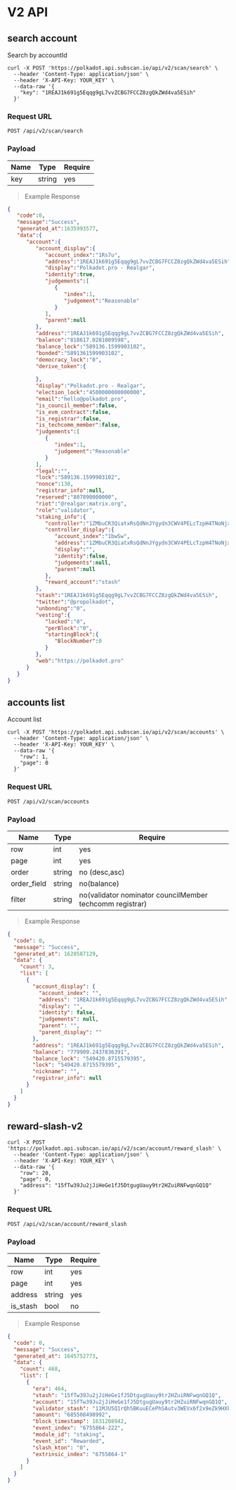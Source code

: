# V2 API

## search account

Search by accountId

```shell
curl -X POST 'https://polkadot.api.subscan.io/api/v2/scan/search' \
  --header 'Content-Type: application/json' \
  --header 'X-API-Key: YOUR_KEY' \
  --data-raw '{
    "key": "1REAJ1k691g5Eqqg9gL7vvZCBG7FCCZ8zgQkZWd4va5ESih"
  }'
```

### Request URL

`POST /api/v2/scan/search`

### Payload

| Name | Type   | Require |
|------|--------|---------|
| key  | string | yes     |

> Example Response

```json
{
   "code":0,
   "message":"Success",
   "generated_at":1635993577,
   "data":{
      "account":{
         "account_display":{
            "account_index":"1Rs7u",
            "address":"1REAJ1k691g5Eqqg9gL7vvZCBG7FCCZ8zgQkZWd4va5ESih",
            "display":"Polkadot.pro - Realgar",
            "identity":true,
            "judgements":[
               {
                  "index":1,
                  "judgement":"Reasonable"
               }
            ],
            "parent":null
         },
         "address":"1REAJ1k691g5Eqqg9gL7vvZCBG7FCCZ8zgQkZWd4va5ESih",
         "balance":"818617.0281089598",
         "balance_lock":"589136.1599903102",
         "bonded":"5891361599903102",
         "democracy_lock":"0",
         "derive_token":{
            
         },
         "display":"Polkadot.pro - Realgar",
         "election_lock":"4500000000000000",
         "email":"hello@polkadot.pro",
         "is_council_member":false,
         "is_evm_contract":false,
         "is_registrar":false,
         "is_techcomm_member":false,
         "judgements":[
            {
               "index":1,
               "judgement":"Reasonable"
            }
         ],
         "legal":"",
         "lock":"589136.1599903102",
         "nonce":130,
         "registrar_info":null,
         "reserved":"807890000000",
         "riot":"@realgar:matrix.org",
         "role":"validator",
         "staking_info":{
            "controller":"1ZMbuCR3QiatxRsQdNnJYgydn3CWV4PELcTzpH4TNoNjxno",
            "controller_display":{
               "account_index":"1bwSw",
               "address":"1ZMbuCR3QiatxRsQdNnJYgydn3CWV4PELcTzpH4TNoNjxno",
               "display":"",
               "identity":false,
               "judgements":null,
               "parent":null
            },
            "reward_account":"stash"
         },
         "stash":"1REAJ1k691g5Eqqg9gL7vvZCBG7FCCZ8zgQkZWd4va5ESih",
         "twitter":"@propolkadot",
         "unbonding":"0",
         "vesting":{
            "locked":"0",
            "perBlock":"0",
            "startingBlock":{
               "BlockNumber":0
            }
         },
         "web":"https://polkadot.pro"
      }
   }
}
```

## accounts list

Account list

```shell
curl -X POST 'https://polkadot.api.subscan.io/api/v2/scan/accounts' \
  --header 'Content-Type: application/json' \
  --header 'X-API-Key: YOUR_KEY' \
  --data-raw '{
    "row": 1,
    "page": 0
  }'
```

### Request URL

`POST /api/v2/scan/accounts`

### Payload

| Name        | Type   | Require                                                  |
|-------------|--------|----------------------------------------------------------|
| row         | int    | yes                                                      |
| page        | int    | yes                                                      |
| order       | string | no (desc,asc)                                            |
| order_field | string | no(balance)                                              |
| filter      | string | no(validator nominator councilMember techcomm registrar) |


> Example Response

```json
{
  "code": 0,
  "message": "Success",
  "generated_at": 1628587129,
  "data": {
    "count": 3,
    "list": [
      {
        "account_display": {
          "account_index": "",
          "address": "1REAJ1k691g5Eqqg9gL7vvZCBG7FCCZ8zgQkZWd4va5ESih",
          "display": "",
          "identity": false,
          "judgements": null,
          "parent": "",
          "parent_display": ""
        },
        "address": "1REAJ1k691g5Eqqg9gL7vvZCBG7FCCZ8zgQkZWd4va5ESih",
        "balance": "779909.2437836391",
        "balance_lock": "549420.8715579395",
        "lock": "549420.8715579395",
        "nickname": "",
        "registrar_info": null
      }
    ]
  }
}
```


## reward-slash-v2

```shell
curl -X POST 'https://polkadot.api.subscan.io/api/v2/scan/account/reward_slash' \
  --header 'Content-Type: application/json' \
  --header 'X-API-Key: YOUR_KEY' \
  --data-raw '{
    "row": 20,
    "page": 0,
    "address": "15fTw39Ju2jJiHeGe1fJ5DtgugUauy9tr2HZuiRNFwqnGQ1Q"
  }'
```

### Request URL

`POST /api/v2/scan/account/reward_slash`

### Payload

| Name     | Type   | Require |
|----------|--------|---------|
| row      | int    | yes     |
| page     | int    | yes     |
| address  | string | yes     |
| is_stash | bool   | no      |

> Example Response

```json
{
  "code": 0,
  "message": "Success",
  "generated_at": 1645752773,
  "data": {
    "count": 468,
    "list": [
      {
        "era": 464,
        "stash": "15fTw39Ju2jJiHeGe1fJ5DtgugUauy9tr2HZuiRNFwqnGQ1Q",
        "account": "15fTw39Ju2jJiHeGe1fJ5DtgugUauy9tr2HZuiRNFwqnGQ1Q",
        "validator_stash": "11MJU5Q1rQh5BKuuECePhSAutv3WEVx6f2x9eZk9HXkCC1e",
        "amount": "685508498992",
        "block_timestamp": 1631208942,
        "event_index": "6755864-222",
        "module_id": "staking",
        "event_id": "Rewarded",
        "slash_kton": "0",
        "extrinsic_index": "6755864-1"
      }
    ]
  }
}
```